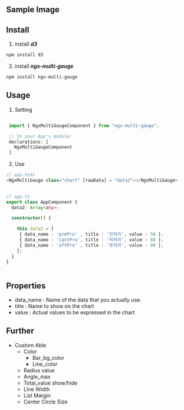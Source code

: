 ## Sample Image



## Install

  1. install ***d3***
  ```bash
  npm install d3
  ```
  
  2. install ***ngx-multi-gauge***
  ```bash
  npm install ngx-multi-gauge
  ```
 
 
 ## Usage
 
 1. Setting
 ```typescript

  import { NgxMultiGaugeComponent } from "ngx-multi-gauge";

  // In your App's module:
  declarations: [
    NgxMultiGaugeComponent
  ]

```
 
 2. Use
 ```typescript
 // app.html
 <NgxMultiGauge class="chart" [rawData] = "data2"></NgxMultiGauge>
  
```
 ```typescript
 // app.ts
 export class AppComponent {
   data2: Array<any>;
 
   constructor() {
 
     this.data2 = [
      { data_name : 'prePro' , title : '전처리', value : 50 },
      { data_name : 'cantPro', title : '비처리', value : 60 },
      { data_name : 'aftPro' , title : '후처리', value : 80 },
     ];
   }
 }
  
```

 ## Properties
 
 - data_name : Name of the data that you actually use.
 - title     : Name to show on the chart
 - value     : Actual values to be expressed in the chart
 
 ## Further
 
 - Custom Able
   - Color
     - Bar_bg_color
     - Line_color
   - Radius value
   - Angle_max
   - Total_value show/hide
   - Line Width
   - List Margin
   - Center Circle Size
